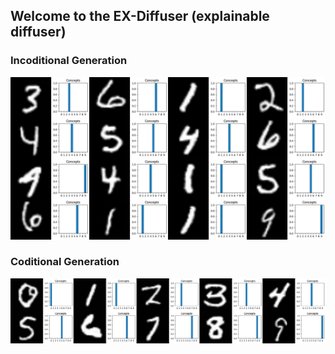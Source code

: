 ## Welcome to the EX-Diffuser (explainable diffuser)

### Incoditional Generation
![Unconditional Generation ](experiments/MNIST/samples/0004.png)
### Coditional Generation
![Interventions](notebooks/generated_grid_output/intervention_grid.png)